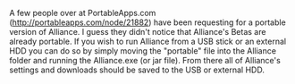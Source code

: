 A few people over at PortableApps.com (http://portableapps.com/node/21882) have been requesting for a portable version of Alliance. I guess they didn't notice that Alliance's Betas are already portable. If you wish to run Alliance from a USB stick or an external HDD you can do so by simply moving the "portable" file into the Alliance folder and running the Alliance.exe (or jar file). From there all of Alliance's settings and downloads should be saved to the USB or external HDD.